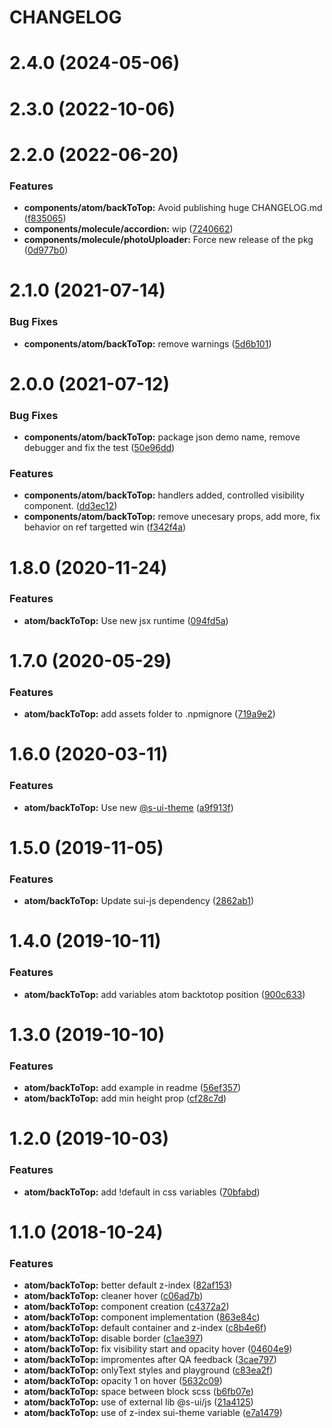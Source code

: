 # CHANGELOG

# 2.4.0 (2024-05-06)



# 2.3.0 (2022-10-06)



# 2.2.0 (2022-06-20)


### Features

* **components/atom/backToTop:** Avoid publishing huge CHANGELOG.md ([f835065](https://github.com/SUI-Components/sui-components/commit/f835065d304f695a14b8514ed69c628d71add98d))
* **components/molecule/accordion:** wip ([7240662](https://github.com/SUI-Components/sui-components/commit/724066230d165cf64878b6b03fb689e76ff4f213))
* **components/molecule/photoUploader:** Force new release of the pkg ([0d977b0](https://github.com/SUI-Components/sui-components/commit/0d977b0813d2f98ae4ca655fe255e46cb90d58cf))



# 2.1.0 (2021-07-14)


### Bug Fixes

* **components/atom/backToTop:** remove warnings ([5d6b101](https://github.com/SUI-Components/sui-components/commit/5d6b101bbf19ce243e6dc14348e4a118565fbf8c))



# 2.0.0 (2021-07-12)


### Bug Fixes

* **components/atom/backToTop:** package json demo name, remove debugger and fix the test ([50e96dd](https://github.com/SUI-Components/sui-components/commit/50e96dd996ccf08409a91e2ced541557d63d5a6f))


### Features

* **components/atom/backToTop:** handlers added, controlled visibility component. ([dd3ec12](https://github.com/SUI-Components/sui-components/commit/dd3ec1242f3a13965e59aaab1ec6bbe910a87bee))
* **components/atom/backToTop:** remove unecesary props, add more, fix behavior on ref targetted win ([f342f4a](https://github.com/SUI-Components/sui-components/commit/f342f4a6429b66796032ad547cef5470a21c0614))



# 1.8.0 (2020-11-24)


### Features

* **atom/backToTop:** Use new jsx runtime ([094fd5a](https://github.com/SUI-Components/sui-components/commit/094fd5a4d158e9d9fb372e6fa2afe1012efc7193))



# 1.7.0 (2020-05-29)


### Features

* **atom/backToTop:** add assets folder to .npmignore ([719a9e2](https://github.com/SUI-Components/sui-components/commit/719a9e233436b439b259489fc59bfd0fbc4378d4))



# 1.6.0 (2020-03-11)


### Features

* **atom/backToTop:** Use new [@s-ui-theme](https://github.com/s-ui-theme) ([a9f913f](https://github.com/SUI-Components/sui-components/commit/a9f913fc2c7d11a22650c51d234bb7648cb87d3e))



# 1.5.0 (2019-11-05)


### Features

* **atom/backToTop:** Update sui-js dependency ([2862ab1](https://github.com/SUI-Components/sui-components/commit/2862ab1460bdfcf64a18098bcaaeee18087a3eda))



# 1.4.0 (2019-10-11)


### Features

* **atom/backToTop:** add variables atom backtotop position ([900c633](https://github.com/SUI-Components/sui-components/commit/900c633956644f52dedf7219cc0644e84b9fc80d))



# 1.3.0 (2019-10-10)


### Features

* **atom/backToTop:** add example in readme ([56ef357](https://github.com/SUI-Components/sui-components/commit/56ef35713fce8e2e6972fb5b72450f74dc359b54))
* **atom/backToTop:** add min height prop ([cf28c7d](https://github.com/SUI-Components/sui-components/commit/cf28c7d8aa469c5ce187ea827b3afe244e5970c3))



# 1.2.0 (2019-10-03)


### Features

* **atom/backToTop:** add !default in css variables ([70bfabd](https://github.com/SUI-Components/sui-components/commit/70bfabd0ee4df4b4e291f8937cf967fe50eda14e))



# 1.1.0 (2018-10-24)


### Features

* **atom/backToTop:** better default z-index ([82af153](https://github.com/SUI-Components/sui-components/commit/82af1534e3c8dd22337e5ab369fcb415f7ddd38f))
* **atom/backToTop:** cleaner hover ([c06ad7b](https://github.com/SUI-Components/sui-components/commit/c06ad7b1ebe1a69f2cbc72698385c47825ed4f11))
* **atom/backToTop:** component creation ([c4372a2](https://github.com/SUI-Components/sui-components/commit/c4372a225738909af24b9945663bdc1232bf79c3))
* **atom/backToTop:** component implementation ([863e84c](https://github.com/SUI-Components/sui-components/commit/863e84c63c6e24faa548c38399b39d8c119a965d))
* **atom/backToTop:** default container and z-index ([c8b4e6f](https://github.com/SUI-Components/sui-components/commit/c8b4e6f7de0e9c9895f66d42d19a770d1618accd))
* **atom/backToTop:** disable border ([c1ae397](https://github.com/SUI-Components/sui-components/commit/c1ae3976e239097774ec504bd2148885b7bfa83b))
* **atom/backToTop:** fix visibility start and opacity hover ([04604e9](https://github.com/SUI-Components/sui-components/commit/04604e98343e5088dec582d9a62b3f3e20e44358))
* **atom/backToTop:** impromentes after QA feedback ([3cae797](https://github.com/SUI-Components/sui-components/commit/3cae79774ee407f8a7c96b65d9e1b7c4790d0371))
* **atom/backToTop:** onlyText styles and playground ([c83ea2f](https://github.com/SUI-Components/sui-components/commit/c83ea2f8123bdcd3eb3809816f5961d966427f82))
* **atom/backToTop:** opacity 1 on hover ([5632c09](https://github.com/SUI-Components/sui-components/commit/5632c0976448b7f67d355c8144daf67ec36fdbca))
* **atom/backToTop:** space between block scss ([b6fb07e](https://github.com/SUI-Components/sui-components/commit/b6fb07e5168cd873261f4e595f6f776dad74b0f7))
* **atom/backToTop:** use of external lib @s-ui/js ([21a4125](https://github.com/SUI-Components/sui-components/commit/21a4125bdd3a965804b72a0b97c411696be92c64))
* **atom/backToTop:** use of z-index sui-theme variable ([e7a1479](https://github.com/SUI-Components/sui-components/commit/e7a14799b741d9e4e46d85052521676fe6d71397))
<!-- Auto-update: 2025-10-05T12:56:07.086416 -->
